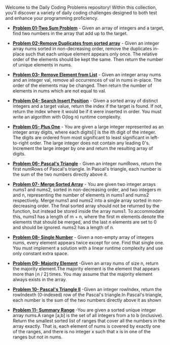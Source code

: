 Welcome to the Daily Coding Problems repository! Within this collection, you'll discover a variety of daily coding challenges designed to both test and enhance your programming proficiency.
- [**Problem 01-Two Sum Problem**](https://github.com/Zunysha/LeetCode/tree/main/Problem-01) - Given an array of integers and a target, find two numbers in the array that add up to the target.
  
- [**Problem 02-Remove Duplicates from sorted array**](https://github.com/Zunysha/LeetCode/tree/main/Problem-02) - Given an integer array nums sorted in non-decreasing order, remove the duplicates in-place such that each unique element appears only once. The relative order of the elements should be kept the same. Then return the number of unique elements in nums.

- [**Problem 03- Remove Element from List**](https://github.com/Zunysha/LeetCode/tree/main/Problem-03) - Given an integer array nums and an integer val, remove all occurrences of val in nums in-place. The order of the elements may be changed. Then return the number of elements in nums which are not equal to val.

- [**Problem 04- Search Insert Position**](https://github.com/Zunysha/LeetCode/tree/main/Problem-04) - Given a sorted array of distinct integers and a target value, return the index if the target is found. If not, return the index where it would be if it were inserted in order.
You must write an algorithm with O(log n) runtime complexity.

- [**Problem 05- Plus One**](https://github.com/Zunysha/LeetCode/tree/main/Problem-05) - You are given a large integer represented as an integer array digits, where each digits[i] is the ith digit of the integer. The digits are ordered from most significant to least significant in left-to-right order. The large integer does not contain any leading 0's.
Increment the large integer by one and return the resulting array of digits.

- [**Problem 06- Pascal's Triangle**](https://github.com/Zunysha/LeetCode/tree/main/Problem-06) - Given an integer numRows, return the first numRows of Pascal's triangle.
In Pascal's triangle, each number is the sum of the two numbers directly above it.
 
 - [**Problem 07- Merge Sorted Array**](https://github.com/Zunysha/LeetCode/tree/main/Problem-07) - You are given two integer arrays nums1 and nums2, sorted in non-decreasing order, and two integers m and n, representing the number of elements in nums1 and nums2 respectively.
Merge nums1 and nums2 into a single array sorted in non-decreasing order.
The final sorted array should not be returned by the function, but instead be stored inside the array nums1. To accommodate this, nums1 has a length of m + n, where the first m elements denote the elements that should be merged, and the last n elements are set to 0 and should be ignored. nums2 has a length of n.

- [**Problem 08- Single Number**](https://github.com/Zunysha/LeetCode/tree/main/Problem-08) - Given a non-empty array of integers nums, every element appears twice except for one. Find that single one.
You must implement a solution with a linear runtime complexity and use only constant extra space.

- [**Problem 09- Majority Element**](https://github.com/Zunysha/LeetCode/tree/main/Problem-09) -Given an array nums of size n, return the majority element.The majority element is the element that appears more than ⌊n / 2⌋ times. You may assume that the majority element always exists in the array.

- [**Problem 10- Pascal's Triangle II**](https://github.com/Zunysha/LeetCode/tree/main/Problem-10) -Given an integer rowIndex, return the rowIndexth (0-indexed) row of the Pascal's triangle.In Pascal's triangle, each number is the sum of the two numbers directly above it as shown

- [**Problem 11- Summary Range**](https://github.com/Zunysha/LeetCode/tree/main/Problem-11) -You are given a sorted unique integer array nums.A range [a,b] is the set of all integers from a to b (inclusive). Return the smallest sorted list of ranges that cover all the numbers in the array exactly. That is, each element of nums is covered by exactly one of the ranges, and there is no integer x such that x is in one of the ranges but not in nums.